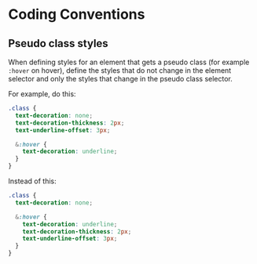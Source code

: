 # Coding Conventions

## Pseudo class styles

When defining styles for an element that gets a pseudo class (for example `:hover` on hover), define the styles that do not change in the element selector and only the styles that change in the pseudo class selector.

For example, do this:

```css
.class {
  text-decoration: none;
  text-decoration-thickness: 2px;
  text-underline-offset: 3px;

  &:hover {
    text-decoration: underline;
  }
}
```

Instead of this:

```css
.class {
  text-decoration: none;

  &:hover {
    text-decoration: underline;
    text-decoration-thickness: 2px;
    text-underline-offset: 3px;
  }
}
```
